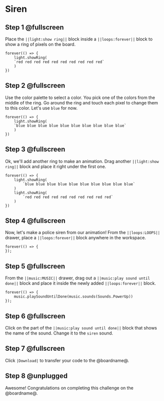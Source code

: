 # Siren

## Step 1 @fullscreen

Place the ``||light:show ring||`` block inside a ``||loops:forever||`` block to show a ring of pixels on the board.

```blocks
forever(() => {
    light.showRing(
    `red red red red red red red red red red`
    )
})
```

## Step 2 @fullscreen

Use the color palette to select a color. You pick one of the colors from the middle of the ring. Go around the ring and touch each pixel to change them to this color. Let's use `blue` for now.

```blocks
forever(() => {
    light.showRing(
    `blue blue blue blue blue blue blue blue blue blue`
    )
})
```

## Step 3 @fullscreen

Ok, we'll add another ring to make an animation. Drag another ``||light:show ring||`` block and place it right under the first one.

```blocks
forever(() => {
    light.showRing(
        `blue blue blue blue blue blue blue blue blue blue`
    )
    light.showRing(
        `red red red red red red red red red red`
    )
})
```

## Step 4 @fullscreen

Now, let's make a police siren from our animation! From the ``||loops:LOOPS||`` drawer, place a ``||loops:forever||`` block anywhere in the workspace.

```blocks
forever(() => {
});
```

## Step 5 @fullscreen

From the ``||music:MUSIC||`` drawer, drag out a ``||music:play sound until done||`` block and place it inside the newly added ``||loops:forever||`` block.

```blocks
forever(() => {
    music.playSoundUntilDone(music.sounds(Sounds.PowerUp))
});
```

## Step 6 @fullscreen

Click on the part of the ``||music:play sound until done||`` block that shows the name of the sound. Change it to the ``siren`` sound.

## Step 7 @fullscreen

Click ``|Download|`` to transfer your code to the @boardname@.

## Step 8 @unplugged

Awesome! Congratulations on completing this challenge on the @boardname@.
